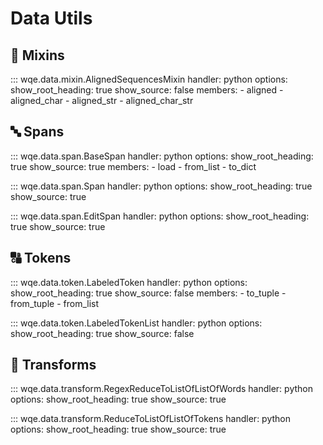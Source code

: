 # Data Utils

## 🔀 Mixins

::: wqe.data.mixin.AlignedSequencesMixin
    handler: python
    options:
      show_root_heading: true
      show_source: false
      members:
      - aligned
      - aligned_char
      - aligned_str
      - aligned_char_str

## 🔤 Spans

::: wqe.data.span.BaseSpan
    handler: python
    options:
      show_root_heading: true
      show_source: true
      members:
      - load
      - from_list
      - to_dict

::: wqe.data.span.Span
    handler: python
    options:
      show_root_heading: true
      show_source: true

::: wqe.data.span.EditSpan
    handler: python
    options:
      show_root_heading: true
      show_source: true

## 🔠 Tokens

::: wqe.data.token.LabeledToken
    handler: python
    options:
      show_root_heading: true
      show_source: false
      members:
      - to_tuple
      - from_tuple
      - from_list

::: wqe.data.token.LabeledTokenList
    handler: python
    options:
      show_root_heading: true
      show_source: false

## 🔄 Transforms

::: wqe.data.transform.RegexReduceToListOfListOfWords
    handler: python
    options:
      show_root_heading: true
      show_source: true

::: wqe.data.transform.ReduceToListOfListOfTokens
    handler: python
    options:
      show_root_heading: true
      show_source: true
